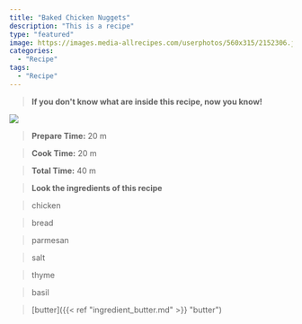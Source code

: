 ```yaml
---
title: "Baked Chicken Nuggets"
description: "This is a recipe"
type: "featured"
image: https://images.media-allrecipes.com/userphotos/560x315/2152306.jpg
categories: 
  - "Recipe"
tags: 
  - "Recipe"
---
```



>**If you don't know what are inside this recipe, now you know!**

![](../images/Recipes-Banner.jpg)
> **Prepare Time:** 20 m


> **Cook Time:** 20 m


> **Total Time:** 40 m

> **Look the ingredients of this recipe**

> chicken

> bread

> parmesan

> salt

> thyme

> basil

> [butter]({{< ref "ingredient_butter.md" >}} "butter")

